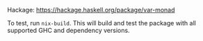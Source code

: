 Hackage: https://hackage.haskell.org/package/var-monad

To test, run `nix-build`. This will build and test the package with all
supported GHC and dependency versions.
